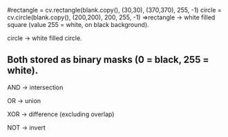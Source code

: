 #rectangle = cv.rectangle(blank.copy(), (30,30), (370,370), 255, -1)
circle    = cv.circle(blank.copy(), (200,200), 200, 255, -1)
=>rectangle → white filled square (value 255 = white, on black background).

circle → white filled circle.

Both stored as binary masks (0 = black, 255 = white).
----------------------------------------------------------------------------------------------------------------------
AND → intersection

OR → union

XOR → difference (excluding overlap)

NOT → invert